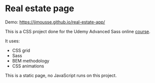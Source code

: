 # Real estate page

Demo: https://jimousse.github.io/real-estate-app/

This is a CSS project done for the Udemy Advanced Sass online [course](https://www.udemy.com/course/advanced-css-and-sass/).

It uses:
- CSS grid
- Sass
- BEM methodology
- CSS animations

This is a static page, no JavaScript runs on this project.
